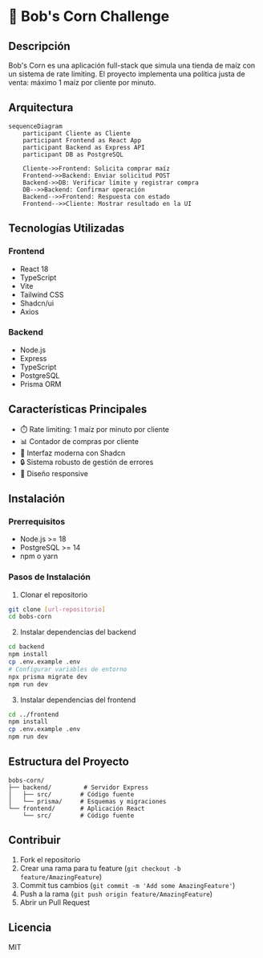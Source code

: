 # 🌽 Bob's Corn Challenge

## Descripción

Bob's Corn es una aplicación full-stack que simula una tienda de maíz con un sistema de rate limiting. El proyecto implementa una política justa de venta: máximo 1 maíz por cliente por minuto.

## Arquitectura

```mermaid
sequenceDiagram
    participant Cliente as Cliente
    participant Frontend as React App
    participant Backend as Express API
    participant DB as PostgreSQL

    Cliente->>Frontend: Solicita comprar maíz
    Frontend->>Backend: Enviar solicitud POST
    Backend->>DB: Verificar límite y registrar compra
    DB-->>Backend: Confirmar operación
    Backend-->>Frontend: Respuesta con estado
    Frontend-->>Cliente: Mostrar resultado en la UI
```

## Tecnologías Utilizadas

### Frontend

- React 18
- TypeScript
- Vite
- Tailwind CSS
- Shadcn/ui
- Axios

### Backend

- Node.js
- Express
- TypeScript
- PostgreSQL
- Prisma ORM

## Características Principales

- ⏱️ Rate limiting: 1 maíz por minuto por cliente
- 📊 Contador de compras por cliente
- 🎨 Interfaz moderna con Shadcn
- 🔒 Sistema robusto de gestión de errores
- 📱 Diseño responsive

## Instalación

### Prerrequisitos

- Node.js >= 18
- PostgreSQL >= 14
- npm o yarn

### Pasos de Instalación

1. Clonar el repositorio

```bash
git clone [url-repositorio]
cd bobs-corn
```

2. Instalar dependencias del backend

```bash
cd backend
npm install
cp .env.example .env
# Configurar variables de entorno
npx prisma migrate dev
npm run dev
```

3. Instalar dependencias del frontend

```bash
cd ../frontend
npm install
cp .env.example .env
npm run dev
```

## Estructura del Proyecto

```
bobs-corn/
├── backend/         # Servidor Express
│   ├── src/        # Código fuente
│   └── prisma/     # Esquemas y migraciones
└── frontend/       # Aplicación React
    └── src/        # Código fuente
```

## Contribuir

1. Fork el repositorio
2. Crear una rama para tu feature (`git checkout -b feature/AmazingFeature`)
3. Commit tus cambios (`git commit -m 'Add some AmazingFeature'`)
4. Push a la rama (`git push origin feature/AmazingFeature`)
5. Abrir un Pull Request

## Licencia

MIT
